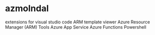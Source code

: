 # azmolndal

extensions for visual studio code
ARM template viewer
Azure Resource Manager (ARM) Tools
Azure App Service
Azure Functions
Powershell
